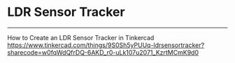 # LDR Sensor Tracker
************************
How to Create an LDR Sensor Tracker in Tinkercad  
https://www.tinkercad.com/things/9S0Sh5yPUUq-ldrsensortracker?sharecode=w0fqWdQfrDQ-6AKD_r0-uLk107u2071_KzrtMCmK9d0
